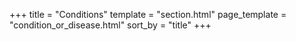 +++
title = "Conditions"
template = "section.html"
page_template = "condition_or_disease.html"
sort_by = "title"
+++